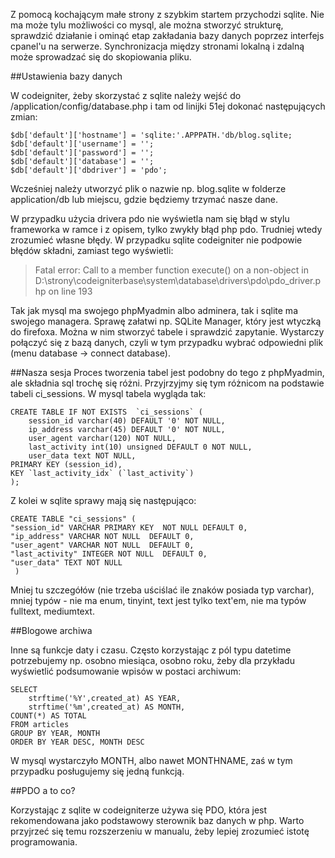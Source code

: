 Z pomocą kochającym małe strony z szybkim startem przychodzi sqlite. Nie ma może tylu możliwości co mysql, ale można stworzyć strukturę, sprawdzić działanie i ominąć etap zakładania  bazy danych poprzez interfejs cpanel'u na serwerze. Synchronizacja między stronami lokalną i zdalną może sprowadzać się do skopiowania pliku.

<!-- pagebreak -->
##Ustawienia bazy danych

W codeigniter, żeby skorzystać z sqlite należy wejść do /application/config/database.php i tam od linijki 51ej dokonać następujących zmian:

    $db['default']['hostname'] = 'sqlite:'.APPPATH.'db/blog.sqlite;
    $db['default']['username'] = '';
    $db['default']['password'] = '';
    $db['default']['database'] = '';
    $db['default']['dbdriver'] = 'pdo';

Wcześniej należy utworzyć plik o nazwie np. blog.sqlite w folderze application/db lub miejscu, gdzie będziemy trzymać nasze dane.

W przypadku użycia drivera pdo nie wyświetla nam się błąd w stylu frameworka w ramce i z opisem, tylko zwykły błąd php pdo. Trudniej wtedy zrozumieć własne błędy. W przypadku sqlite codeigniter nie podpowie błędów składni, zamiast tego wyświetli:
>Fatal error: Call to a member function execute() on a non-object in D:\strony\codeigniterbase\system\database\drivers\pdo\pdo_driver.php on line 193

Tak jak mysql ma swojego phpMyadmin albo adminera, tak i sqlite ma swojego managera. Sprawę załatwi np. SQLite Manager, który jest wtyczką do firefoxa. Można w nim stworzyć tabele i sprawdzić zapytanie. Wystarczy połączyć się z bazą danych, czyli w tym przypadku wybrać odpowiedni plik (menu database -> connect database).

##Nasza sesja
Proces tworzenia tabel jest podobny do tego z phpMyadmin, ale składnia sql trochę się różni. Przyjrzyjmy się tym różnicom na podstawie tabeli ci_sessions. W mysql tabela wygląda tak:

    CREATE TABLE IF NOT EXISTS  `ci_sessions` (
    	session_id varchar(40) DEFAULT '0' NOT NULL,
    	ip_address varchar(45) DEFAULT '0' NOT NULL,
    	user_agent varchar(120) NOT NULL,
    	last_activity int(10) unsigned DEFAULT 0 NOT NULL,
    	user_data text NOT NULL,
    PRIMARY KEY (session_id),
    KEY `last_activity_idx` (`last_activity`)
    );

Z kolei w sqlite sprawy mają się następująco:
    
    CREATE TABLE "ci_sessions" (
	"session_id" VARCHAR PRIMARY KEY  NOT NULL DEFAULT 0, 
	"ip_address" VARCHAR NOT NULL  DEFAULT 0, 
	"user_agent" VARCHAR NOT NULL  DEFAULT 0,
	"last_activity" INTEGER NOT NULL  DEFAULT 0, 	
	"user_data" TEXT NOT NULL
     )

Mniej tu szczegółów (nie trzeba uściślać ile znaków posiada typ varchar), mniej typów - nie ma enum, tinyint, text jest tylko text'em, nie ma typów fulltext, mediumtext.

##Blogowe archiwa

Inne są funkcje daty i czasu. Często korzystając z pól typu datetime potrzebujemy np. osobno miesiąca, osobno roku, żeby dla przykładu wyświetlić podsumowanie wpisów w postaci archiwum:

    SELECT 
    	strftime('%Y',created_at) AS YEAR, 
    	strftime('%m',created_at) AS MONTH,
    COUNT(*) AS TOTAL 
    FROM articles
    GROUP BY YEAR, MONTH
    ORDER BY YEAR DESC, MONTH DESC

W mysql wystarczyło MONTH, albo nawet MONTHNAME, zaś w tym przypadku posługujemy się jedną funkcją.

##PDO a to co?

Korzystając z sqlite w codeigniterze używa się PDO, która jest rekomendowana jako podstawowy sterownik baz danych w php. Warto przyjrzeć się temu rozszerzeniu w manualu, żeby lepiej zrozumieć istotę programowania.

